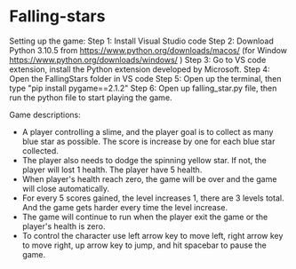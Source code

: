 # Falling-stars
Setting up the game:
    Step 1: Install Visual Studio code
    Step 2: Download Python 3.10.5 from https://www.python.org/downloads/macos/ (for Window https://www.python.org/downloads/windows/ )
    Step 3: Go to VS code extension, install the Python extension developed by Microsoft.
    Step 4: Open the FallingStars folder in VS code
    Step 5: Open up the terminal, then type "pip install pygame==2.1.2"
    Step 6: Open up falling_star.py file, then run the python file to start playing the game.

Game descriptions:
 - A player controlling a slime, and the player goal is to collect as many blue star as possible. The score is increase by one for each blue star collected.
 - The player also needs to dodge the spinning yellow star. If not, the player will lost 1 health. The player have 5 health.
 - When player's health reach zero, the game will be over and the game will close automatically.
 - For every 5 scores gained, the level increases 1, there are 3 levels total. And the game gets harder every time the level increase.
 - The game will continue to run when the player exit the game or the player's health is zero.
 - To control the character use left arrow key to move left, right arrow key to move right, up arrow key to jump, and hit spacebar to pause the game.
